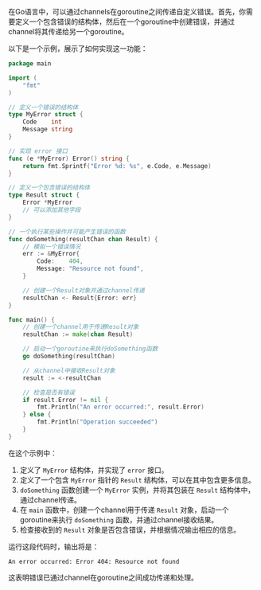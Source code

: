 在Go语言中，可以通过channels在goroutine之间传递自定义错误。首先，你需要定义一个包含错误的结构体，然后在一个goroutine中创建错误，并通过channel将其传递给另一个goroutine。

以下是一个示例，展示了如何实现这一功能：

```go
package main

import (
	"fmt"
)

// 定义一个错误的结构体
type MyError struct {
	Code    int
	Message string
}

// 实现 error 接口
func (e *MyError) Error() string {
	return fmt.Sprintf("Error %d: %s", e.Code, e.Message)
}

// 定义一个包含错误的结构体
type Result struct {
	Error *MyError
	// 可以添加其他字段
}

// 一个执行某些操作并可能产生错误的函数
func doSomething(resultChan chan Result) {
	// 模拟一个错误情况
	err := &MyError{
		Code:    404,
		Message: "Resource not found",
	}

	// 创建一个Result对象并通过channel传递
	resultChan <- Result{Error: err}
}

func main() {
	// 创建一个channel用于传递Result对象
	resultChan := make(chan Result)

	// 启动一个goroutine来执行doSomething函数
	go doSomething(resultChan)

	// 从channel中接收Result对象
	result := <-resultChan

	// 检查是否有错误
	if result.Error != nil {
		fmt.Println("An error occurred:", result.Error)
	} else {
		fmt.Println("Operation succeeded")
	}
}
```

在这个示例中：

1. 定义了 `MyError` 结构体，并实现了 `error` 接口。
2. 定义了一个包含 `MyError` 指针的 `Result` 结构体，可以在其中包含更多信息。
3. `doSomething` 函数创建一个 `MyError` 实例，并将其包装在 `Result` 结构体中，通过channel传递。
4. 在 `main` 函数中，创建一个channel用于传递 `Result` 对象，启动一个goroutine来执行 `doSomething` 函数，并通过channel接收结果。
5. 检查接收到的 `Result` 对象是否包含错误，并根据情况输出相应的信息。

运行这段代码时，输出将是：

```
An error occurred: Error 404: Resource not found
```

这表明错误已通过channel在goroutine之间成功传递和处理。